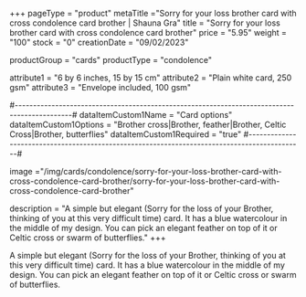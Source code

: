 +++
pageType = "product"
metaTitle ="Sorry for your loss brother card with cross condolence card brother | Shauna Gra"
title = "Sorry for your loss brother card with cross condolence card brother"
price = "5.95"
weight = "100"
stock = "0"
creationDate = "09/02/2023"

productGroup = "cards"
productType = "condolence"
 
 
attribute1 = "6 by 6 inches, 15 by 15 cm" 
attribute2 = "Plain white card, 250 gsm" 
attribute3 = "Envelope included, 100 gsm"
 
#---------------------------------------------------------------------------------------------#
dataItemCustom1Name = "Card options"
dataItemCustom1Options = "Brother cross|Brother, feather|Brother, Celtic Cross|Brother, butterflies"
dataItemCustom1Required = "true"
#---------------------------------------------------------------------------------------------#
 
image ="/img/cards/condolence/sorry-for-your-loss-brother-card-with-cross-condolence-card-brother/sorry-for-your-loss-brother-card-with-cross-condolence-card-brother"
 
description = "A simple but elegant (Sorry for the loss of your Brother, thinking of you at this very difficult time) card.  It has a blue watercolour in the middle of my design.  You can pick an elegant feather on top of it or Celtic cross or swarm of butterflies."
+++

A simple but elegant (Sorry for the loss of your Brother, thinking of you at this very difficult time) card. It has a blue watercolour in the middle of my design. You can pick an elegant feather on top of it or Celtic cross or swarm of butterflies.
